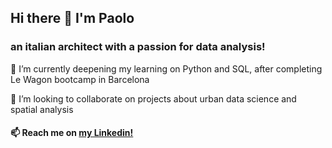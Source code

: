 ## Hi there 👋 I'm Paolo
### an italian architect with a passion for data analysis!


🌱 I’m currently deepening my learning on Python and SQL, after completing Le Wagon bootcamp in Barcelona


👯 I’m looking to collaborate on projects about urban data science and spatial analysis

  
#### 📫 Reach me on [my Linkedin!](www.linkedin.com/in/paolo-debiase)
  


<!--
**paolodbs/paolodbs** is a ✨ _special_ ✨ repository because its `README.md` (this file) appears on your GitHub profile.

Here are some ideas to get you started:

- 🔭 I’m currently working on ...
- 🌱 I’m currently learning ...
- 👯 I’m looking to collaborate on ...
- 🤔 I’m looking for help with ...
- 💬 Ask me about ...
- 📫 How to reach me: ...
- 😄 Pronouns: ...
- ⚡ Fun fact: ...
-->
